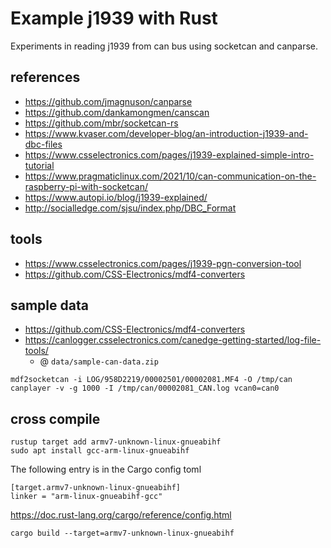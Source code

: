 Example j1939 with Rust
===

Experiments in reading j1939 from can bus using socketcan and canparse.

## references
- https://github.com/jmagnuson/canparse
- https://github.com/dankamongmen/canscan
- https://github.com/mbr/socketcan-rs
- https://www.kvaser.com/developer-blog/an-introduction-j1939-and-dbc-files
- https://www.csselectronics.com/pages/j1939-explained-simple-intro-tutorial
- https://www.pragmaticlinux.com/2021/10/can-communication-on-the-raspberry-pi-with-socketcan/
- https://www.autopi.io/blog/j1939-explained/
- http://socialledge.com/sjsu/index.php/DBC_Format

## tools
- https://www.csselectronics.com/pages/j1939-pgn-conversion-tool
- https://github.com/CSS-Electronics/mdf4-converters

## sample data
- https://github.com/CSS-Electronics/mdf4-converters
- https://canlogger.csselectronics.com/canedge-getting-started/log-file-tools/
  - @ `data/sample-can-data.zip`

```
mdf2socketcan -i LOG/958D2219/00002501/00002081.MF4 -O /tmp/can
canplayer -v -g 1000 -I /tmp/can/00002081_CAN.log vcan0=can0
```

## cross compile

```
rustup target add armv7-unknown-linux-gnueabihf
sudo apt install gcc-arm-linux-gnueabihf
```

The following entry is in the Cargo config toml

```
[target.armv7-unknown-linux-gnueabihf]
linker = "arm-linux-gnueabihf-gcc"
```

https://doc.rust-lang.org/cargo/reference/config.html

```
cargo build --target=armv7-unknown-linux-gnueabihf
```
